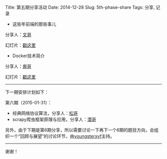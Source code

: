 Title: 第五期分享活动
Date: 2014-12-28
Slug: 5th-phase-share
Tags: 分享, 记录

- 这些年前端的那些事儿

分享人：[文哥](https://github.com/gejiawen)

幻灯片：[戳这里](http://gejiawen.github.io/labs/slides/things-for-fe-in-these-years/#/)


- Docker技术简介

分享人：[爽哥](https://github.com/seanluo)

幻灯片：[戳这里](http://pan.baidu.com/s/1mgp7Duo)

------

下一期安排计划如下：

第六期（2015-01-31）：

- 经典网络协议算法，分享人：[松哥](https://github.com/aachenxiaosong)
- scrapy爬虫框架原理与应用，分享人：[潜哥](https://github.com/qian-zhu)

另外，由于下期是第6期分享，所以需要讨论一下再下一个6期的题目方向，会组织一个“回顾与展望”的讨论环节，由[youngsterxyf](https://github.com/youngsterxyf)主持。

-----

谢谢！
